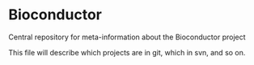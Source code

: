 # Bioconductor
Central repository for meta-information about the Bioconductor project

This file will describe which projects are in git, which in svn, and so on.
